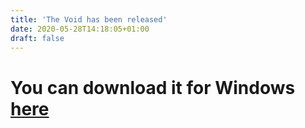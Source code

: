 ```yaml
---
title: 'The Void has been released'
date: 2020-05-28T14:18:05+01:00
draft: false
---
```


# You can download it for Windows [here](https://github.com/filiptronicek/thevoid-web/blob/master/downloads/setup.exe?raw=true)
